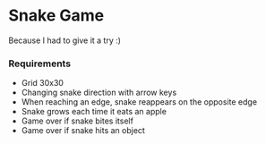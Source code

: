 # Snake Game
Because I had to give it a try :)

### Requirements
- Grid 30x30
- Changing snake direction with arrow keys
- When reaching an edge, snake reappears on the opposite edge
- Snake grows each time it eats an apple
- Game over if snake bites itself
- Game over if snake hits an object
